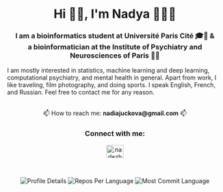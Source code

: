 <h1 align="center">Hi 👋🏻, I'm Nadya 👩🏻‍🦰</h1>
<h3 align="center">I am a bioinformatics student at Université Paris Cité 🎓🔬 & <br> a bioinformatician at the Institute of Psychiatry and Neurosciences of Paris 🧠🧬</h3>
I am mostly interested in statistics, machine learning and deep learning, computational psychiatry, and mental health in general. Apart from work, I like traveling, film photography, and doing sports. I speak English, French, and Russian. Feel free to contact me for any reason. <br><br>
<p align="center"> 📫 How to reach me: <b>nadiajuckova@gmail.com</b> 📫</p>

<h3 align="center">Connect with me:</h3>
<p align="center">
<a href="https://linkedin.com/in/nadezhdazhukova" target="blank"><img align="center" src="https://raw.githubusercontent.com/rahuldkjain/github-profile-readme-generator/master/src/images/icons/Social/linked-in-alt.svg" alt="nadezhdazhukova" height="30" width="40" /></a>
</p>
<br>
<p align="center">
  <img src="http://github-profile-summary-cards.vercel.app/api/cards/profile-details?username=zhukovanadezhda&theme=dracula" alt="Profile Details">
  <img src="http://github-profile-summary-cards.vercel.app/api/cards/repos-per-language?username=zhukovanadezhda&theme=dracula" alt="Repos Per Language">
  <img src="http://github-profile-summary-cards.vercel.app/api/cards/most-commit-language?username=zhukovanadezhda&theme=dracula" alt="Most Commit Language">
</p>

<br>
<!--
<h1 align="center">🖥️ Projects 💡</h1> 
<table align="center">
<tr><th>Bioinformatics </th><th>Statistics</th></tr>
<tr><td> -->

<!--
|Title | Language|
|--|--|
| [Bioinformatics software analysis](https://github.com/zhukovanadezhda/bioinformatics-software) | <img src="https://img.shields.io/github/languages/top/zhukovanadezhda/bioinformatics-software" alt="language"/> |
| [Smith-Waterman alignment tool](https://github.com/zhukovanadezhda/smith-waterman) | <img src="https://img.shields.io/github/languages/top/zhukovanadezhda/smith-waterman" alt="language"/> |
| [Dinucleotide frequencies in model organisms](https://github.com/zhukovanadezhda/dinucleo-freq) | <img src="https://img.shields.io/github/languages/top/zhukovanadezhda/dinucleo-freq" alt="language"/> |
| [Pangenome graph clustering](https://github.com/zhukovanadezhda/PanGenAI) | <img src="https://img.shields.io/github/languages/top/zhukovanadezhda/PanGenAI" alt="language"/> |
| [Rosalind problems solutions](https://github.com/zhukovanadezhda/rosalind-problems) | <img src="https://img.shields.io/github/languages/top/zhukovanadezhda/rosalind-problems" alt="language"/> |

</td><td>

|Title | Language|
|--|--|
| [HIV protease study](https://github.com/zhukovanadezhda/hiv-2-protease) | <img src="https://img.shields.io/github/languages/top/zhukovanadezhda/hiv-2-protease" alt="language"/> |
| [Exam results study](https://github.com/zhukovanadezhda/exam-results) | <img src="https://img.shields.io/github/languages/top/zhukovanadezhda/exam-results" alt="language"/> |
| [World happiness study](https://github.com/zhukovanadezhda/world-happiness) | <img src="https://img.shields.io/github/languages/top/zhukovanadezhda/world-happiness" alt="language"/> |
| [Books study](https://github.com/zhukovanadezhda/goodreads-books) | <img src="https://img.shields.io/github/languages/top/zhukovanadezhda/goodreads-books" alt="language"/> |

</td></tr>
</table>

<table align="center">
<tr><th>Other </th></tr>
<tr><td>
  
|Title | Language|
|--|--|
| [Psy-NER model](https://github.com/zhukovanadezhda/psy-ner) | <img src="https://img.shields.io/github/languages/top/zhukovanadezhda/psy-ner" alt="language"/> |
| [Web API for a neural network model](https://github.com/zhukovanadezhda/web-api) | <img src="https://img.shields.io/github/languages/top/zhukovanadezhda/web-api" alt="language"/> |
| [E-commerce database modelisation](https://github.com/zhukovanadezhda/ecommerce-database) | <img src="https://img.shields.io/github/languages/top/zhukovanadezhda/ecommerce-database" alt="language"/> |
</td></tr>
</table>
-->
 

